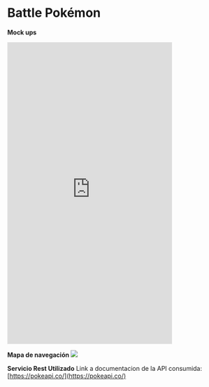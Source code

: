 # Battle Pokémon



**Mock ups**
<iframe style="border: 1px solid rgba(0, 0, 0, 0.1);" width="375" height="687" src="https://app.uizard.io/p/ca356865/embed" allowfullscreen></iframe>



**Mapa de navegación**
![](https://lucid.app/publicSegments/view/07983fa3-a427-4c66-9f4e-33569dcc664f/image.png)

**Servicio Rest Utilizado**
Link a documentacion de la API consumida: [https://pokeapi.co/](https://pokeapi.co/)
